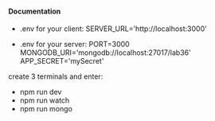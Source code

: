 ####  Documentation  
<!-- Write a description of the project in your README.md -->

* .env for your client:
SERVER_URL='http://localhost:3000'

* .env for your server:
PORT=3000 MONGODB_URI='mongodb://localhost:27017/lab36' APP_SECRET='mySecret'

create 3 terminals and enter:
* npm run dev
* npm run watch
* npm run mongo
